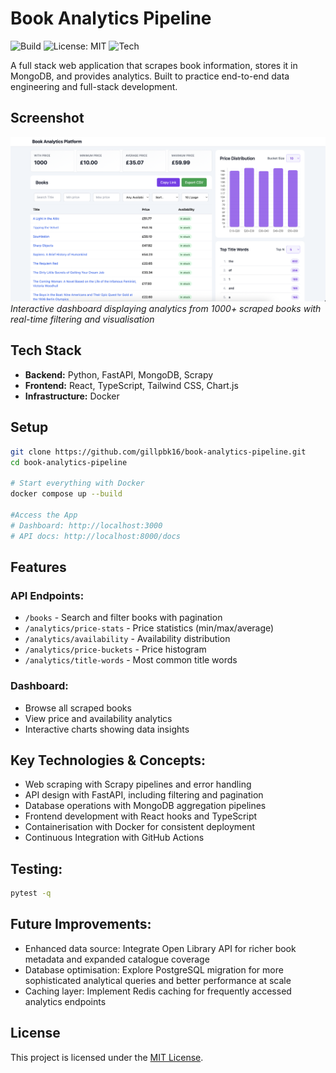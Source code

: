 

# Book Analytics Pipeline

![Build](https://github.com/gillpbk16/book-analytics-pipeline/actions/workflows/ci.yml/badge.svg)
![License: MIT](https://img.shields.io/badge/License-MIT-yellow.svg)
![Tech](https://img.shields.io/badge/Stack-FastAPI%20|%20React%20|%20MongoDB%20|%20Docker-blue)



A full stack web application that scrapes book information, stores it in MongoDB, and provides analytics. Built to practice end-to-end data engineering and full-stack development.

## Screenshot
![Book Analytics Dashboard](screenshot.png)
*Interactive dashboard displaying analytics from 1000+ scraped books with real-time filtering and visualisation*

## Tech Stack
- **Backend:** Python, FastAPI, MongoDB, Scrapy
- **Frontend:** React, TypeScript, Tailwind CSS, Chart.js
- **Infrastructure:** Docker

## Setup
```bash
git clone https://github.com/gillpbk16/book-analytics-pipeline.git
cd book-analytics-pipeline

# Start everything with Docker
docker compose up --build

#Access the App 
# Dashboard: http://localhost:3000
# API docs: http://localhost:8000/docs
```

## Features

### API Endpoints:
- `/books` - Search and filter books with pagination
- `/analytics/price-stats` - Price statistics (min/max/average)
- `/analytics/availability` - Availability distribution
- `/analytics/price-buckets` - Price histogram
- `/analytics/title-words` - Most common title words

### Dashboard:
- Browse all scraped books
- View price and availability analytics
- Interactive charts showing data insights

## Key Technologies & Concepts:
- Web scraping with Scrapy pipelines and error handling
- API design with FastAPI, including filtering and pagination
- Database operations with MongoDB aggregation pipelines
- Frontend development with React hooks and TypeScript
- Containerisation with Docker for consistent deployment
- Continuous Integration with GitHub Actions


## Testing: 
```bash
pytest -q
```

## Future Improvements:
- Enhanced data source: Integrate Open Library API for richer book metadata and expanded catalogue coverage
- Database optimisation: Explore PostgreSQL migration for more sophisticated analytical queries and better performance at scale
- Caching layer: Implement Redis caching for frequently accessed analytics endpoints

## License
This project is licensed under the [MIT License](LICENSE).





